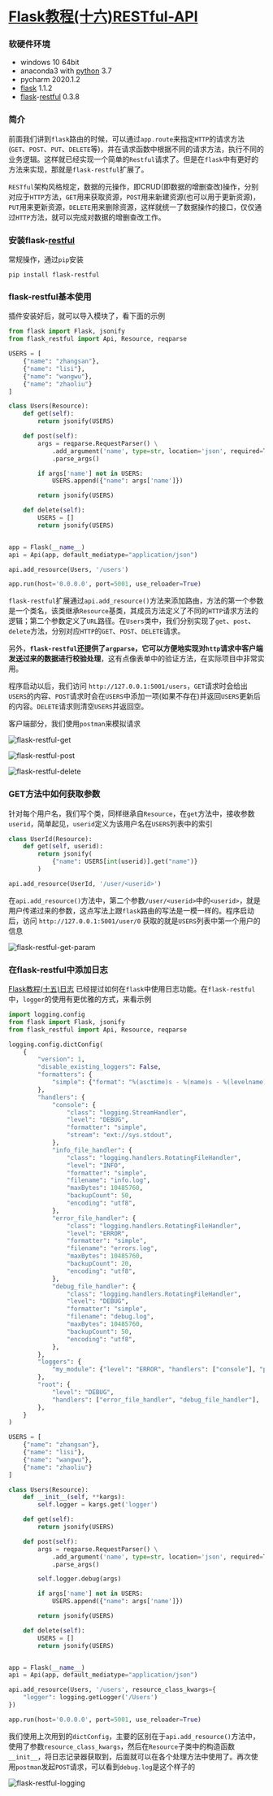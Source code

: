 # [Flask教程(十六)RESTful-API](https://xugaoxiang.com/2020/08/26/flask-16-restful-api/)

### 软硬件环境

- windows 10 64bit
- anaconda3 with [python](https://xugaoxiang.com/tag/python/) 3.7
- pycharm 2020.1.2
- [flask](https://xugaoxiang.com/tag/flask/) 1.1.2
- [flask](https://xugaoxiang.com/tag/flask/)-[restful](https://xugaoxiang.com/tag/restful/) 0.3.8

### 简介

前面我们讲到`flask`路由的时候，可以通过`app.route`来指定`HTTP`的请求方法(`GET`、`POST`、`PUT`、`DELETE`等)，并在请求函数中根据不同的请求方法，执行不同的业务逻辑。这样就已经实现一个简单的`Restful`请求了。但是在`flask`中有更好的方法来实现，那就是`flask-restful`扩展了。

`RESTful`架构风格规定，数据的元操作，即CRUD(即数据的增删查改)操作，分别对应于`HTTP`方法，`GET`用来获取资源，`POST`用来新建资源(也可以用于更新资源)，`PUT`用来更新资源，`DELETE`用来删除资源，这样就统一了数据操作的接口，仅仅通过`HTTP`方法，就可以完成对数据的增删查改工作。

### 安装flask-[restful](https://xugaoxiang.com/tag/restful/)

常规操作，通过`pip`安装

```
pip install flask-restful
```

### flask-restful基本使用

插件安装好后，就可以导入模块了，看下面的示例

```python
from flask import Flask, jsonify
from flask_restful import Api, Resource, reqparse

USERS = [
    {"name": "zhangsan"},
    {"name": "lisi"},
    {"name": "wangwu"},
    {"name": "zhaoliu"}
]

class Users(Resource):
    def get(self):
        return jsonify(USERS)

    def post(self):
        args = reqparse.RequestParser() \
            .add_argument('name', type=str, location='json', required=True, help="名字不能为空") \
            .parse_args()

        if args['name'] not in USERS:
            USERS.append({"name": args['name']})

        return jsonify(USERS)

    def delete(self):
        USERS = []
        return jsonify(USERS)


app = Flask(__name__)
api = Api(app, default_mediatype="application/json")

api.add_resource(Users, '/users')

app.run(host='0.0.0.0', port=5001, use_reloader=True)
```

`flask-restful`扩展通过`api.add_resource()`方法来添加路由，方法的第一个参数是一个类名，该类继承`Resource`基类，其成员方法定义了不同的`HTTP`请求方法的逻辑；第二个参数定义了`URL`路径。在`Users`类中，我们分别实现了`get`、`post`、`delete`方法，分别对应`HTTP`的`GET`、`POST`、`DELETE`请求。

另外，**`flask-restful`还提供了`argparse`，它可以方便地实现对`http`请求中客户端发送过来的数据进行校验处理**，这有点像表单中的验证方法，在实际项目中非常实用。



程序启动以后，我们访问 `http://127.0.0.1:5001/users`，`GET`请求时会给出`USERS`的内容、`POST`请求时会在`USERS`中添加一项(如果不存在)并返回`USERS`更新后的内容。`DELETE`请求则清空`USERS`并返回空。

客户端部分，我们使用`postman`来模拟请求

![flask-restful-get](https://image.xugaoxiang.com/imgs/2020/08/9347a48143ebac59.png)

![flask-restful-post](https://image.xugaoxiang.com/imgs/2020/08/59a37ac144fbbd22.png)

![flask-restful-delete](https://image.xugaoxiang.com/imgs/2020/08/3f32ddabdba3ba9e.png)

### GET方法中如何获取参数

针对每个用户名，我们写个类，同样继承自`Resource`，在`get`方法中，接收参数`userid`，简单起见，`userid`定义为该用户名在`USERS`列表中的索引

```python
class UserId(Resource):
    def get(self, userid):
        return jsonify(
            {"name": USERS[int(userid)].get("name")}
        )

api.add_resource(UserId, '/user/<userid>')
```

在`api.add_resource()`方法中，第二个参数`/user/<userid>`中的`<userid>`，就是用户传递过来的参数，这点写法上跟`flask`路由的写法是一模一样的。程序启动后，访问 `http://127.0.0.1:5001/user/0` 获取的就是`USERS`列表中第一个用户的信息

![flask-restful-get-param](https://image.xugaoxiang.com/imgs/2020/08/67654e4fb6e58040.png)

### 在flask-restful中添加日志

[Flask教程(十五)日志](https://xugaoxiang.com/2020/08/25/flask-15-logging/) 已经提过如何在`flask`中使用日志功能。在`flask-restful`中，`logger`的使用有更优雅的方式，来看示例

```python
import logging.config
from flask import Flask, jsonify
from flask_restful import Api, Resource, reqparse

logging.config.dictConfig(
    {
        "version": 1,
        "disable_existing_loggers": False,
        "formatters": {
            "simple": {"format": "%(asctime)s - %(name)s - %(levelname)s - %(message)s"}
        },
        "handlers": {
            "console": {
                "class": "logging.StreamHandler",
                "level": "DEBUG",
                "formatter": "simple",
                "stream": "ext://sys.stdout",
            },
            "info_file_handler": {
                "class": "logging.handlers.RotatingFileHandler",
                "level": "INFO",
                "formatter": "simple",
                "filename": "info.log",
                "maxBytes": 10485760,
                "backupCount": 50,
                "encoding": "utf8",
            },
            "error_file_handler": {
                "class": "logging.handlers.RotatingFileHandler",
                "level": "ERROR",
                "formatter": "simple",
                "filename": "errors.log",
                "maxBytes": 10485760,
                "backupCount": 20,
                "encoding": "utf8",
            },
            "debug_file_handler": {
                "class": "logging.handlers.RotatingFileHandler",
                "level": "DEBUG",
                "formatter": "simple",
                "filename": "debug.log",
                "maxBytes": 10485760,
                "backupCount": 50,
                "encoding": "utf8",
            },
        },
        "loggers": {
            "my_module": {"level": "ERROR", "handlers": ["console"], "propagate": "no"}
        },
        "root": {
            "level": "DEBUG",
            "handlers": ["error_file_handler", "debug_file_handler"],
        },
    }
)

USERS = [
    {"name": "zhangsan"},
    {"name": "lisi"},
    {"name": "wangwu"},
    {"name": "zhaoliu"}
]

class Users(Resource):
    def __init__(self, **kargs):
        self.logger = kargs.get('logger')

    def get(self):
        return jsonify(USERS)

    def post(self):
        args = reqparse.RequestParser() \
            .add_argument('name', type=str, location='json', required=True, help="名字不能为空") \
            .parse_args()

        self.logger.debug(args)

        if args['name'] not in USERS:
            USERS.append({"name": args['name']})

        return jsonify(USERS)

    def delete(self):
        USERS = []
        return jsonify(USERS)


app = Flask(__name__)
api = Api(app, default_mediatype="application/json")

api.add_resource(Users, '/users', resource_class_kwargs={
    "logger": logging.getLogger('/Users')
})

app.run(host='0.0.0.0', port=5001, use_reloader=True)
```

我们使用上次用到的`dictConfig`，主要的区别在于`api.add_resource()`方法中，使用了参数`resource_class_kwargs`，然后在`Resource`子类中的构造函数`__init__`，将日志记录器获取到，后面就可以在各个处理方法中使用了。再次使用`postman`发起`POST`请求，可以看到`debug.log`是这个样子的

![flask-restful-logging](https://image.xugaoxiang.com/imgs/2020/08/807c773888c3a3ac.png)